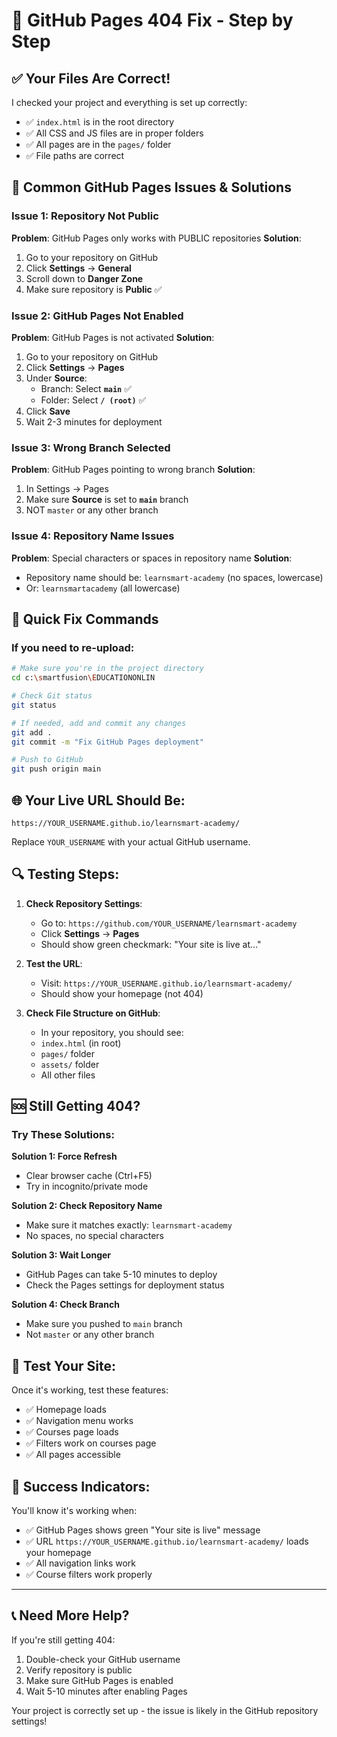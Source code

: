 # 🚀 GitHub Pages 404 Fix - Step by Step

## ✅ Your Files Are Correct!

I checked your project and everything is set up correctly:
- ✅ `index.html` is in the root directory
- ✅ All CSS and JS files are in proper folders
- ✅ All pages are in the `pages/` folder
- ✅ File paths are correct

## 🔧 Common GitHub Pages Issues & Solutions

### Issue 1: Repository Not Public
**Problem**: GitHub Pages only works with PUBLIC repositories
**Solution**: 
1. Go to your repository on GitHub
2. Click **Settings** → **General**
3. Scroll down to **Danger Zone**
4. Make sure repository is **Public** ✅

### Issue 2: GitHub Pages Not Enabled
**Problem**: GitHub Pages is not activated
**Solution**:
1. Go to your repository on GitHub
2. Click **Settings** → **Pages**
3. Under **Source**:
   - Branch: Select **`main`** ✅
   - Folder: Select **`/ (root)`** ✅
4. Click **Save**
5. Wait 2-3 minutes for deployment

### Issue 3: Wrong Branch Selected
**Problem**: GitHub Pages pointing to wrong branch
**Solution**:
1. In Settings → Pages
2. Make sure **Source** is set to **`main`** branch
3. NOT `master` or any other branch

### Issue 4: Repository Name Issues
**Problem**: Special characters or spaces in repository name
**Solution**:
- Repository name should be: `learnsmart-academy` (no spaces, lowercase)
- Or: `learnsmartacademy` (all lowercase)

## 🎯 Quick Fix Commands

### If you need to re-upload:

```bash
# Make sure you're in the project directory
cd c:\smartfusion\EDUCATIONONLIN

# Check Git status
git status

# If needed, add and commit any changes
git add .
git commit -m "Fix GitHub Pages deployment"

# Push to GitHub
git push origin main
```

## 🌐 Your Live URL Should Be:

```
https://YOUR_USERNAME.github.io/learnsmart-academy/
```

Replace `YOUR_USERNAME` with your actual GitHub username.

## 🔍 Testing Steps:

1. **Check Repository Settings**:
   - Go to: `https://github.com/YOUR_USERNAME/learnsmart-academy`
   - Click **Settings** → **Pages**
   - Should show green checkmark: "Your site is live at..."

2. **Test the URL**:
   - Visit: `https://YOUR_USERNAME.github.io/learnsmart-academy/`
   - Should show your homepage (not 404)

3. **Check File Structure on GitHub**:
   - In your repository, you should see:
   - `index.html` (in root)
   - `pages/` folder
   - `assets/` folder
   - All other files

## 🆘 Still Getting 404?

### Try These Solutions:

**Solution 1: Force Refresh**
- Clear browser cache (Ctrl+F5)
- Try in incognito/private mode

**Solution 2: Check Repository Name**
- Make sure it matches exactly: `learnsmart-academy`
- No spaces, no special characters

**Solution 3: Wait Longer**
- GitHub Pages can take 5-10 minutes to deploy
- Check the Pages settings for deployment status

**Solution 4: Check Branch**
- Make sure you pushed to `main` branch
- Not `master` or any other branch

## 📱 Test Your Site:

Once it's working, test these features:
- ✅ Homepage loads
- ✅ Navigation menu works
- ✅ Courses page loads
- ✅ Filters work on courses page
- ✅ All pages accessible

## 🎉 Success Indicators:

You'll know it's working when:
- ✅ GitHub Pages shows green "Your site is live" message
- ✅ URL `https://YOUR_USERNAME.github.io/learnsmart-academy/` loads your homepage
- ✅ All navigation links work
- ✅ Course filters work properly

---

## 📞 Need More Help?

If you're still getting 404:
1. Double-check your GitHub username
2. Verify repository is public
3. Make sure GitHub Pages is enabled
4. Wait 5-10 minutes after enabling Pages

Your project is correctly set up - the issue is likely in the GitHub repository settings!
